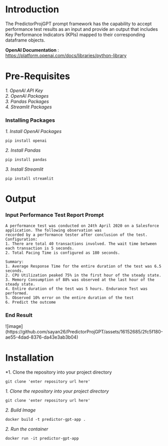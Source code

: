 <h1>Introduction</h1>

The PredictorProjGPT prompt framework has the capability to accept performance test results as an input and provide an output that includes Key Performance Indicators (KPIs) mapped to their corresponding dataframe objects.

<b>OpenAI Documentation</b> : https://platform.openai.com/docs/libraries/python-library 

<h1>Pre-Requisites</h1>

*1. OpenAI API Key* <br>
*2. OpenAI Packages* <br>
*3. Pandas Packages* <br>
*4. Streamlit Packages* <br>

<h3>Installing Packages</h3>

*1. Install OpenAI Packages*

```
pip install openai
```

*2. Install Pandas*

```
pip install pandas
```

*3. Install Streamlit*

```
pip install streamlit
```
<h1>Output</h1>

<h3>Input Performance Test Report Prompt</h3>

```
A performance test was conducted on 24th April 2020 on a Salesforce application. The following observation was 
recorded by a performance tester after conclusion of the test.
Configuration:
1. There are total 40 transactions involved. The wait time between each transaction is 5 seconds.
2. Total Pacing Time is configured as 180 seconds.
    
Summary:
1. Average Response Time for the entire duration of the test was 6.5 seconds.
2. CPU Utilization peaked 75% in the first hour of the steady state.
3. Memory Consumption of 88% was observed at the last hour of the steady state.
4. Entire duration of the test was 5 hours. Endurance Test was performed.
5. Observed 10% error on the entire duration of the test
6. Predict the outcome
```
<h3>End Result</h3>
![image](https://github.com/sayan26/PredictorProjGPT/assets/16152685/2fc5f180-ae55-4dad-8376-da43e3ab3b04)

<h1>Installation</h1>

*1. Clone the repository into your project directory

```
git clone 'enter repository url here'
```

*1. Clone the repository into your project directory* <br>

```
git clone 'enter repository url here'
```

*2. Build Image* <br>

```
docker build -t predictor-gpt-app .
```

*2. Run the container* <br>

```
docker run -it predictor-gpt-app
```




